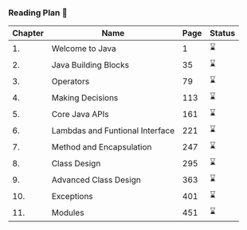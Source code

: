 ### Reading Plan 📘

|Chapter|Name|Page|Status|
|--|----|----|---------|
|1.|Welcome to Java|1|⌛️|
|2.|Java Building Blocks|35|⌛️|
|3.|Operators|79|⌛️|
|4.| Making Decisions|113|⌛️|
|5.|Core Java APIs|161|⌛️|
|6.|Lambdas and Funtional Interface|221|⌛️|
|7.|Method and Encapsulation|247|⌛️|
|8.|Class Design|295|⌛️|
|9.|Advanced Class Design|363|⌛️|
|10.|Exceptions|401|⌛️|
|11.| Modules|451|⌛️|
